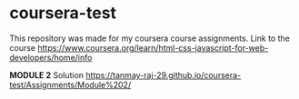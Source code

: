 # coursera-test
This repository was made for my coursera course assignments.
Link to the course https://www.coursera.org/learn/html-css-javascript-for-web-developers/home/info

<b>MODULE 2</b> Solution https://tanmay-raj-29.github.io/coursera-test/Assignments/Module%202/
